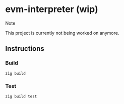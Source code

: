 # evm-interpreter (wip)
> [!NOTE]  
> This project is currently not being worked on anymore.
## Instructions
### Build
```
zig build
```
### Test
```
zig build test
```

